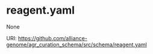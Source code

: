 # reagent.yaml

None

URI: https://github.com/alliance-genome/agr_curation_schema/src/schema/reagent.yaml

